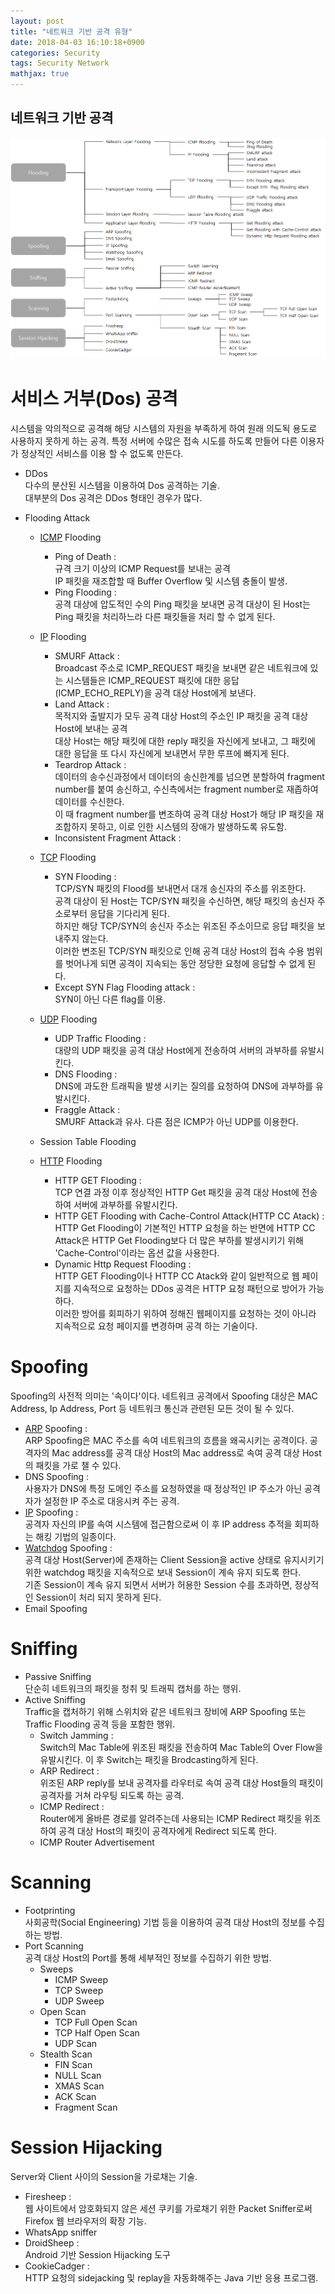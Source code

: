 ```yaml
---
layout: post
title: "네트워크 기반 공격 유형"
date: 2018-04-03 16:10:18+0900
categories: Security
tags: Security Network
mathjax: true
---
```


## 네트워크 기반 공격
![attack type](/resource/2018/20180403/AttackType.png "tack type")

# 서비스 거부(Dos) 공격
시스템을 악의적으로 공격해 해당 시스템의 자원을 부족하게 하여 원래 의도됙 용도로 사용하지 못하게 하는 공격.
특정 서버에 수많은 접속 시도를 하도록 만들어 다른 이용자가 정상적인 서비스를 이용 할 수 없도록 만든다.

* DDos<br> 
	다수의 분산된 시스템을 이용하여 Dos 공격하는 기술.<br>
	대부분의 Dos 공격은 DDos 형태인 경우가 많다.

* Flooding Attack
	+ [ICMP](https://ko.wikipedia.org/wiki/ICMP) Flooding
		- Ping of Death : <br>
			규격 크기 이상의 ICMP Request를 보내는 공격<br>
			IP 패킷을 재조합할 때 Buffer Overflow 및 시스템 충돌이 발생.<br>
		- Ping Flooding : <br>
			공격 대상에 압도적인 수의 Ping 패킷을 보내면 공격 대상이 된 Host는 Ping 패킷을 처리하느라 다른 패킷들을 처리 할 수 없게 된다.
	+ [IP](https://ko.wikipedia.org/wiki/IP) Flooding
		- SMURF Attack : <br>
			Broadcast 주소로 ICMP_REQUEST 패킷을 보내면 같은 네트워크에 있는 시스템들은 ICMP_REQUEST 패킷에 대한 응답(ICMP_ECHO_REPLY)을 공격 대상 Host에게 보낸다. <br>
		- Land Attack : <br>
			목적지와 출발지가 모두 공격 대상 Host의 주소인 IP 패킷을 공격 대상 Host에 보내는 공격<br>
			대상 Host는 해당 패킷에 대한 reply 패킷을 자신에게 보내고, 그 패킷에 대한 응답을 또 다시 자신에게 보내면서 무한 루프에 빠지게 된다.<br>
		- Teardrop Attack : <br>
			데이터의 송수신과정에서 데이터의 송신한계를 넘으면 분할하여 fragment number를 붙여 송신하고, 수신측에서는 fragment number로 재좁하여 데이터를 수신한다.<br>
			이 때 fragment number를 변조하여 공격 대상 Host가 해당 IP 패킷을 재조합하지 못하고, 이로 인한 시스템의 장애가 발생하도록 유도함.<br>
		- Inconsistent Fragment Attack : <br>

	+ [TCP](https://ko.wikipedia.org/wiki/TCP) Flooding
		- SYN Flooding : <br>
			TCP/SYN 패킷의 Flood를 보내면서 대개 송신자의 주소를 위조한다.<br>
			공격 대상이 된 Host는 TCP/SYN 패킷을 수신하면, 해당 패킷의 송신자 주소로부터 응답을 기다리게 된다. <br>
			하지만 해당 TCP/SYN의 송신자 주소는 위조된 주소이므로 응답 패킷을 보내주지 않는다.<br>
			이러한 변조된 TCP/SYN 패킷으로 인해 공격 대상 Host의 접속 수용 범위를 벗어나게 되면 공격이 지속되는 동안 정당한 요청에 응답할 수 없게 된다.
		- Except SYN Flag Flooding attack : <br>
			SYN이 아닌 다른 flag를 이용.
	+ [UDP](https://ko.wikipedia.org/wiki/UDP) Flooding
		- UDP Traffic Flooding : <br>
			대량의 UDP 패킷을 공격 대상 Host에게 전송하여 서버의 과부하를 유발시킨다.
		- DNS Flooding : <br>
			DNS에 과도한 트래픽을 발생 시키는 질의를 요청하여 DNS에 과부하를 유발시킨다.<br>
		- Fraggle Attack : <br>
			SMURF Attack과 유사. 다른 점은 ICMP가 아닌 UDP를 이용한다.
	+ Session Table Flooding
	+ [HTTP](https://ko.wikipedia.org/wiki/HTTP) Flooding
		- HTTP GET Flooding : <br>
			TCP 연결 과정 이후 정상적인 HTTP Get 패킷을 공격 대상 Host에 전송하여 서버에 과부하를 유발시킨다.
		- HTTP GET Flooding with Cache-Control Attack(HTTP CC Atack) : <br>
			HTTP Get Flooding이 기본적인 HTTP 요청을 하는 반면에 HTTP CC Attack은 HTTP Get Flooding보다 더 많은 부하를 발생시키기 위해 'Cache-Control'이라는 옵션 값을 사용한다.
		- Dynamic Http Request Flooding : <br>
			HTTP GET Flooding이나 HTTP CC Atack와 같이 일반적으로 웹 페이지를 지속적으로 요청하는 DDos 공격은 HTTP 요청 패턴으로 방어가 가능하다.<br>
			이러한 방어를 회피하기 위하여 정해진 웹페이지를 요청하는 것이 아니라 지속적으로 요청 페이지를 변경하며 공격 하는 기술이다.

# Spoofing
Spoofing의 사전적 의미는 '속이다'이다.
네트워크 공격에서 Spoofing 대상은 MAC Address, Ip Address, Port 등 네트워크 통신과 관련된 모든 것이 될 수 있다.
* [ARP](https://ko.wikipedia.org/wiki/ARP) Spoofing : <br>
	ARP Spoofing은 MAC 주소를 속여 네트워크의 흐름을 왜곡시키는 공격이다. 공격자의 Mac address를 공격 대상 Host의 Mac address로 속여 공격 대상 Host의 패킷을 가로 챌 수 있다.
* DNS Spoofing : <br>
	사용자가 DNS에 특정 도메인 주소를 요청하였을 때 정상적인 IP 주소가 아닌 공격자가 설정한 IP 주소로 대응시켜 주는 공격.
* [IP](https://ko.wikipedia.org/wiki/IP) Spoofing : <br>
	공격자 자신의 IP를 속여 시스템에 접근함으로써 이 후 IP address 추적을 회피하는 해킹 기법의 일종이다.
* [Watchdog](https://ko.wikipedia.org/wiki/워치독_타이머) Spoofing : <br>
	공격 대상 Host(Server)에 존재하는 Client  Session을 active 상태로 유지시키기 위한 watchdog 패킷을 지속적으로 보내 Session이 계속 유지 되도록 한다.<br>
	기존 Session이 계속 유지 되면서 서버가 허용한 Session 수를 초과하면, 정상적인 Session이 처리 되지 못하게 된다.
* Email Spoofing

# Sniffing
* Passive Sniffing<br>
	단순히 네트워크의 패킷을 청취 및 트래픽 캡처를 하는 행위.
* Active Sniffing <br>
	Traffic을 캡처하기 위해 스위치와 같은 네트워크 장비에 ARP Spoofing 또는 Traffic Flooding 공격 등을 포함한 행위.
	+ Switch Jamming : <br>
		Switch의 Mac Table에 위조된 패킷을 전송하여 Mac Table의 Over Flow을 유발시킨다. 이 후 Switch는 패킷을 Brodcasting하게 된다.
	+ ARP Redirect : <br>
		위조된 ARP reply를 보내 공격자를 라우터로 속여 공격 대상 Host들의 패킷이 공격자를 거쳐 라우팅 되도록 하는 공격.
	+ ICMP Redirect : <br>
		Router에게 올바른 경로를 알려주는데 사용되는 ICMP Redirect 패킷을 위조하여 공격 대상 Host의 패킷이 공격자에게 Redirect 되도록 한다.
	+ ICMP Router Advertisement<br>

# Scanning
* Footprinting<br>
	사회공학(Social Engineering) 기법 등을 이용하여 공격 대상 Host의 정보를 수집하는 방법.
* Port Scanning<br>
	공격 대상 Host의 Port를 통해 세부적인 정보를 수집하기 위한 방법.
	+ Sweeps
		- ICMP Sweep
		- TCP Sweep
		- UDP Sweep
	+ Open Scan
		- TCP Full Open Scan
		- TCP Half Open Scan
		- UDP Scan
	+ Stealth Scan
		- FIN Scan
		- NULL Scan
		- XMAS Scan
		- ACK Scan
		- Fragment Scan

# Session Hijacking
Server와 Client 사이의 Session을 가로채는 기술.
* Firesheep : <br>
	웹 사이트에서 암호화되지 않은 세션 쿠키를 가로채기 위한 Packet Sniffer로써 Firefox 웹 브라우저의 확장 기능.
* WhatsApp sniffer<br>
* DroidSheep : <br>
	Android 기반 Session Hijacking 도구
* CookieCadger : <br>
	HTTP 요청의 sidejacking 및 replay을 자동화해주는 Java 기반 응용 프로그램.
